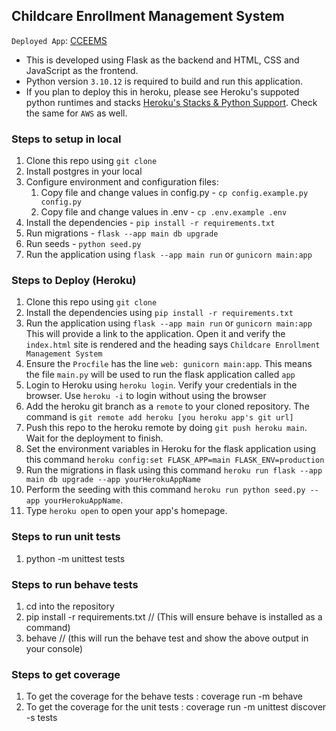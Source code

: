 ## Childcare Enrollment Management System

`Deployed App`: [CCEEMS](https://childcare-d71b0285d615.herokuapp.com/)

* This is developed using Flask as the backend and HTML, CSS and JavaScript as the frontend. 
* Python version `3.10.12` is required to build and run this application. 
* If you plan to deploy this in heroku, please see Heroku's suppoted python runtimes and stacks [Heroku\'s Stacks & Python Support](https://devcenter.heroku.com/articles/python-support). Check the same for `AWS` as well.


### Steps to setup in local
1. Clone this repo using `git clone`
1. Install postgres in your local
1. Configure environment and configuration files:
   1. Copy file and change values in config.py - `cp config.example.py config.py`
   2. Copy file and change values in .env - `cp .env.example .env`
1. Install the dependencies - `pip install -r requirements.txt`
1. Run migrations - `flask --app main db upgrade`
1. Run seeds - `python seed.py`
1. Run the application using `flask --app main run` or `gunicorn main:app`

### Steps to Deploy (Heroku)
1. Clone this repo using `git clone`
1. Install the dependencies using `pip install -r requirements.txt`
1. Run the application using `flask --app main run` or `gunicorn main:app`
    This will provide a link to the application. Open it and verify the `index.html` site is rendered and the heading says `Childcare Enrollment Management System`
1. Ensure the `Procfile` has the line `web: gunicorn main:app`. This means the file `main.py` will be used to run the flask application called `app`
1. Login to Heroku using `heroku login`. Verify your credentials in the browser. Use `heroku -i` to login without using the browser
1. Add the heroku git branch as a `remote` to your cloned repository. The command is `git remote add heroku [you heroku app's git url]`
2. Push this repo to the heroku remote by doing `git push heroku main`. Wait for the deployment to finish.
3. Set the environment variables in Heroku for the flask application using this command `heroku config:set FLASK_APP=main FLASK_ENV=production`
4. Run the migrations in flask using this command `heroku run flask --app main db upgrade --app yourHerokuAppName`
5. Perform the seeding with this command `heroku run python seed.py --app yourHerokuAppName`.
6. Type `heroku open` to open your app's homepage.

### Steps to run unit tests
1. python -m unittest tests

### Steps to run behave tests
1. cd into the repository
2. pip install -r requirements.txt // (This will ensure behave is installed as a command)
3. behave // (this will run the behave test and show the above output in your console)

### Steps to get coverage
1. To get the coverage for the behave tests : coverage run -m behave
2. To get the coverage for the unit tests : coverage run -m unittest discover -s tests
